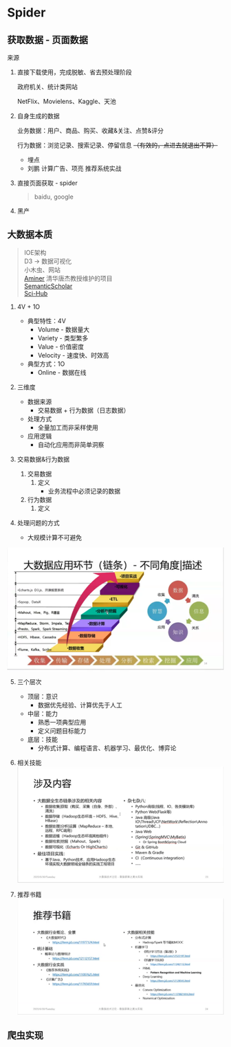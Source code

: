# Spider

## 获取数据 - 页面数据
来源
1. 直接下载使用，完成脱敏、省去预处理阶段
    
    政府机关、统计类网站

    NetFlix、Movielens、Kaggle、天池

2. 自身生成的数据
    
    业务数据：用户、商品、购买、收藏&关注、点赞&评分

    行为数据：浏览记录、搜索记录、停留信息 ~~（有效的，点进去就退出不算）~~

    - 埋点
    - 刘鹏 计算广告、项亮 推荐系统实战

3. 直接页面获取 - spider
    > baidu, google

4. 黑产

## 大数据本质
> IOE架构 \
> D3 -> 数据可视化 \
> 小木虫、网站 \
> [Aminer](https://www.aminer.cn/) 清华唐杰教授维护的项目 \
> [SemanticScholar](https://www.semanticscholar.org) \
> [Sci-Hub](http://www.sci-hub.ren/)
1. 4V + 1O
    - 典型特性：4V
      - Volume - 数据量大
      - Variety - 类型繁多
      - Value - 价值密度
      - Velocity - 速度快、时效高
    - 典型方式：1O
      - Online - 数据在线

2. 三维度
    - 数据来源
      - 交易数据 + 行为数据（日志数据）
    - 处理方式
      - 全量加工而非采样使用
    - 应用逻辑
      - 自动化应用而非简单洞察

3. 交易数据&行为数据
    1. 交易数据
        1. 定义
            - 业务流程中必须记录的数据
    2. 行为数据
        1. 定义

4. 处理问题的方式
    - 大规模计算不可避免

![大数据](../../static/实训/Day2/大数据.PNG)

5. 三个层次
    - 顶层：意识
      - 数据优先经验、计算优先于人工
    - 中层：能力
      - 熟悉一项典型应用
      - 定义问题目标能力
    - 底层：技能
      - 分布式计算、编程语言、机器学习、最优化、博弈论

6. 相关技能
![相关技能](../../static/实训/Day2/相关技能.PNG)

7. 推荐书籍
![推荐书籍](../../static/实训/Day2/推荐书籍.PNG)

## 爬虫实现
